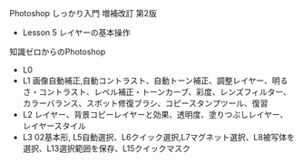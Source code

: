 Photoshop しっかり入門 増補改訂 第2版
 - Lesson 5 レイヤーの基本操作

知識ゼロからのPhotoshop
 - L0
 - L1 画像自動補正,自動コントラスト、自動トーン補正、調整レイヤー、明るさ・コントラスト、レベル補正・トーンカーブ、彩度、レンズフィルター、カラーバランス、スポット修復ブラシ、コピースタンプツール、復習
 - L2 レイヤー、背景コピーレイヤーと効果、透明度、塗りつぶしレイヤー、レイヤースタイル
 - L3 02基本形, L5自動選択、L6クイック選択,L7マグネット選択、L8被写体を選択、L13選択範囲を保存、L15クイックマスク
